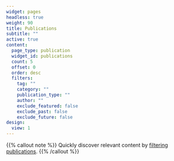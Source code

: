 ```yaml
---
widget: pages
headless: true
weight: 90
title: Publications
subtitle: ""
active: true
content:
  page_type: publication
  widget_id: publications
  count: 5
  offset: 0
  order: desc
  filters:
    tag: ""
    category: ""
    publication_type: ""
    author: ""
    exclude_featured: false
    exclude_past: false
    exclude_future: false
design:
  view: 1
---
```


{{% callout note %}}
Quickly discover relevant content by [filtering publications](./publication/).
{{% /callout %}}
